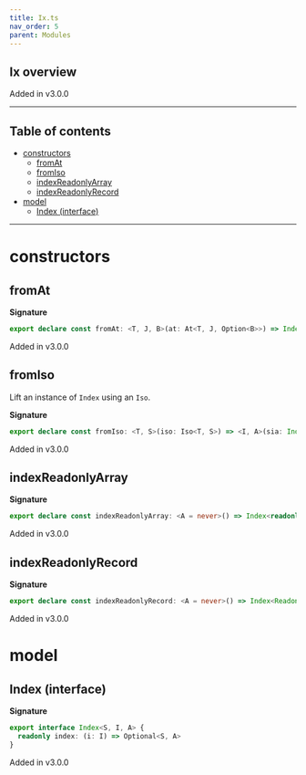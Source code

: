 ```yaml
---
title: Ix.ts
nav_order: 5
parent: Modules
---
```


## Ix overview

Added in v3.0.0

---

<h2 class="text-delta">Table of contents</h2>

- [constructors](#constructors)
  - [fromAt](#fromat)
  - [fromIso](#fromiso)
  - [indexReadonlyArray](#indexreadonlyarray)
  - [indexReadonlyRecord](#indexreadonlyrecord)
- [model](#model)
  - [Index (interface)](#index-interface)

---

# constructors

## fromAt

**Signature**

```ts
export declare const fromAt: <T, J, B>(at: At<T, J, Option<B>>) => Index<T, J, B>
```

Added in v3.0.0

## fromIso

Lift an instance of `Index` using an `Iso`.

**Signature**

```ts
export declare const fromIso: <T, S>(iso: Iso<T, S>) => <I, A>(sia: Index<S, I, A>) => Index<T, I, A>
```

Added in v3.0.0

## indexReadonlyArray

**Signature**

```ts
export declare const indexReadonlyArray: <A = never>() => Index<readonly A[], number, A>
```

Added in v3.0.0

## indexReadonlyRecord

**Signature**

```ts
export declare const indexReadonlyRecord: <A = never>() => Index<Readonly<Record<string, A>>, string, A>
```

Added in v3.0.0

# model

## Index (interface)

**Signature**

```ts
export interface Index<S, I, A> {
  readonly index: (i: I) => Optional<S, A>
}
```

Added in v3.0.0
